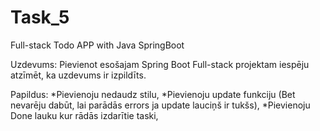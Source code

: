 # Task_5
Full-stack Todo APP with Java SpringBoot

Uzdevums:
Pievienot esošajam Spring Boot Full-stack projektam iespēju atzīmēt, ka uzdevums ir izpildīts.

Papildus:
*Pievienoju nedaudz stilu,
*Pievienoju update funkciju (Bet nevarēju dabūt, lai parādās errors ja update lauciņš ir tukšs),
*Pievienoju Done lauku kur rādās izdarītie taski,
